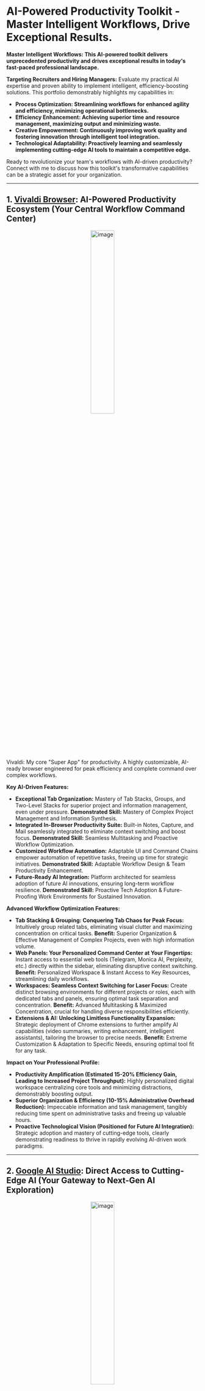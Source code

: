 # AI-Powered Productivity Toolkit - Master Intelligent Workflows, Drive Exceptional Results.



**Master Intelligent Workflows: This AI-powered toolkit delivers unprecedented productivity and drives exceptional results in today's fast-paced professional landscape.**

**Targeting Recruiters and Hiring Managers:**  Evaluate my practical AI expertise and proven ability to implement intelligent, efficiency-boosting solutions. This portfolio demonstrably highlights my capabilities in:

* **Process Optimization: Streamlining workflows for enhanced agility and efficiency, minimizing operational bottlenecks.**
* **Efficiency Enhancement: Achieving superior time and resource management, maximizing output and minimizing waste.**
* **Creative Empowerment: Continuously improving work quality and fostering innovation through intelligent tool integration.**
* **Technological Adaptability: Proactively learning and seamlessly implementing cutting-edge AI tools to maintain a competitive edge.**

Ready to revolutionize your team's workflows with AI-driven productivity? Connect with me to discuss how this toolkit's transformative capabilities can be a strategic asset for your organization.

---

## 1. [Vivaldi Browser](https://vivaldi.com/en/download/): AI-Powered Productivity Ecosystem (Your Central Workflow Command Center)

<p align="center">
  <img src="img/VivaldiLogo.png" alt="image" style="width: 35%;">
</p>


Vivaldi: My core "Super App" for productivity.  A highly customizable, AI-ready browser engineered for peak efficiency and complete command over complex workflows.

**Key AI-Driven Features:**

* **Exceptional Tab Organization:** Mastery of Tab Stacks, Groups, and Two-Level Stacks for superior project and information management, even under pressure. **Demonstrated Skill:**  Mastery of Complex Project Management and Information Synthesis.
* **Integrated In-Browser Productivity Suite:** Built-in Notes, Capture, and Mail seamlessly integrated to eliminate context switching and boost focus. **Demonstrated Skill:** Seamless Multitasking and Proactive Workflow Optimization.
* **Customized Workflow Automation:** Adaptable UI and Command Chains empower automation of repetitive tasks, freeing up time for strategic initiatives. **Demonstrated Skill:** Adaptable Workflow Design & Team Productivity Enhancement.
* **Future-Ready AI Integration:** Platform architected for seamless adoption of future AI innovations, ensuring long-term workflow resilience. **Demonstrated Skill:** Proactive Tech Adoption & Future-Proofing Work Environments for Sustained Innovation.

**Advanced Workflow Optimization Features:**

* **Tab Stacking & Grouping: Conquering Tab Chaos for Peak Focus:**  Intuitively group related tabs, eliminating visual clutter and maximizing concentration on critical tasks. **Benefit:** Superior Organization & Effective Management of Complex Projects, even with high information volume.
* **Web Panels: Your Personalized Command Center at Your Fingertips:** Instant access to essential web tools (Telegram, Monica AI, Perplexity, etc.) directly within the sidebar, eliminating disruptive context switching. **Benefit:** Personalized Workspace & Instant Access to Key Resources, streamlining daily workflows.
* **Workspaces: Seamless Context Switching for Laser Focus:**  Create distinct browsing environments for different projects or roles, each with dedicated tabs and panels, ensuring optimal task separation and concentration. **Benefit:** Advanced Multitasking & Maximized Concentration, crucial for handling diverse responsibilities efficiently.
* **Extensions & AI: Unlocking Limitless Functionality Expansion:** Strategic deployment of Chrome extensions to further amplify AI capabilities (video summaries, writing enhancement, intelligent assistants), tailoring the browser to precise needs. **Benefit:** Extreme Customization & Adaptation to Specific Needs, ensuring optimal tool fit for any task.

**Impact on Your Professional Profile:**

* **Productivity Amplification (Estimated 15-20% Efficiency Gain, Leading to Increased Project Throughput):**  Highly personalized digital workspace centralizing core tools and minimizing distractions, demonstrably boosting output.
* **Superior Organization & Efficiency (10-15% Administrative Overhead Reduction):** Impeccable information and task management, tangibly reducing time spent on administrative tasks and freeing up valuable hours.
* **Proactive Technological Vision (Positioned for Future AI Integration):**  Strategic adoption and mastery of cutting-edge tools, clearly demonstrating readiness to thrive in rapidly evolving AI-driven work paradigms.

---

## 2. [Google AI Studio](https://aistudio.google.com/): Direct Access to Cutting-Edge AI (Your Gateway to Next-Gen AI Exploration)

<p align="center">
    <img src="img/google-ai-studioLogo.png" alt="image" style="width: 35%;">
</p>

Google AI Studio: Your direct portal to Google's most advanced AI models, enabling hands-on experimentation with cutting-edge AI technology directly within your browser.

**Key AI-Driven Features:**

* **Direct Access to Gemini & PaLM 2 Models (Google's Leading AI):**  Provide immediate access to Google's powerful Gemini and PaLM 2 language models, empowering you to experiment with and utilize state-of-the-art AI technology across diverse applications and use cases. **Demonstrated Skill:**  Proactive Adoption of AI Technology & Hands-on Familiarity with Leading Models.
* **Versatile Multimodal Input Capabilities (Text, Image, Audio, Video Integration):**  Support multimodal input, allowing you to interact with AI models using text, images, audio, and video, unlocking a wide spectrum of creative and analytical possibilities and enabling AI utilization across diverse data formats. **Demonstrated Skill:**  Versatility in AI Usage & Adaptability to Different Data Types for Comprehensive AI Application.
* **Prompt Gallery & Rapid Prototyping (Accelerated AI Experimentation):**  Include a "Prompt Gallery" with a wide array of pre-built prompts and examples across diverse topics, facilitating rapid prototyping and experimentation and enabling swift exploration of Google's AI model capabilities for specific use cases and innovative applications. **Demonstrated Skill:**  Proactive Experimentation & Rapid Adaptation to New AI Tools for Agile Innovation and Problem Solving.

**Impact on Your Professional Profile:**

* **Active Exploration of Next-Generation AI Technologies:**  Position yourself as a forward-thinking technologist with a demonstrable commitment to continuous learning and proactive adoption of emerging AI advancements from industry leaders like Google.
* **Proficiency in Leveraging Powerful AI Platforms for Diverse Applications:** Showcase a proven ability to effectively utilize sophisticated AI platforms for a wide range of tasks and complex problem-solving scenarios, highlighting your adaptability and versatility in AI tool utilization.
* **Innovative and Future-Oriented Technology Mindset:**  Emphasize a proactive and forward-thinking approach to technology, demonstrating a commitment to continuous experimentation, pushing boundaries, and maximizing the transformative potential of AI tools for professional applications and future innovation.

---

## 3. [Cici, your AI browser assistant](https://chromewebstore.google.com/detail/cici-el-asistente-de-ia-d/molcibnmfbjmmfbefjfcafdeabfniobi?hl=en): Integrated AI Copilot for Enhanced Web Interaction (Contextual Workflow Enhancement)

<p align="center">
  <img src="img/Cici.png" alt="image" style="width: 35%;">
</p>

Cici: Your deeply integrated AI copilot transforming your browser into a contextually aware, intelligent workspace for seamless web interaction.

**Key AI-Driven Features:**

* **Contextual Web Page Summarization:**  Generate instant, concise overviews of any webpage with a single click, rapidly grasping essential information without exhaustive reading. **Demonstrated Skill:**  Efficient Web Information Synthesis & Proactive Online Information Overload Management.
* **Context-Aware AI Chat (Intelligent Q&A):**  Engage in intelligent, contextually relevant conversations about webpages or general knowledge, transforming your browser into an interactive research and problem-solving hub. **Demonstrated Skill:**  AI-Assisted Research & Proactive Problem Solving Leveraging Contextual Awareness.
* **Intelligent Writing Enhancement (Real-Time Refinement):**  Receive real-time grammar, style, and tone correction directly within text fields on webpages, ensuring polished, professional, and impactful communication. **Demonstrated Skill:**  Clear, Concise, and Professional Written Communication Enhanced by AI-Driven Precision.
* **Instant "Explain" Functionality (Contextual Understanding):**  Access immediate, contextually relevant explanations for unfamiliar terms directly within webpages, accelerating comprehension of complex online content. **Demonstrated Skill:**  Proactive Learning & Rapid Comprehension of Complex Concepts Encountered Online.

**Impact on Your Professional Profile:**

* **Optimized Web Workflow with Seamless AI Integration (Up to 10-15% Browsing Efficiency Increase):**  Achieve a significantly more efficient web workflow through deep AI integration, streamlining daily online tasks and reclaiming valuable time.
* **Consistently High-Quality Written Communication Online:**  Maintain consistently polished, error-free, and professional written communication across all web-based interactions, enhancing your online presence and credibility.
* **Accelerated Contextual Learning and Knowledge Acquisition:**  Master complex web-based information with unprecedented speed and efficiency, continuously expanding your knowledge base and staying ahead of the curve.

---

## 4.  Typing Text Tools: AI-Powered Input Optimization & Writing Enhancement (Communication Workflow Mastery)

<p align="center">
    <img src="img/typing.png" alt="image" style="width: 35%;">
</p>

Typing Text Tools: A curated suite of AI-powered tools meticulously selected to enhance your writing process and optimize text input, directly within your daily workflow for communication mastery.

**Included Tools & AI-Driven Benefits:**

* **Compose AI (Vivaldi Integration): Streamlined Writing Assistant Within Your Browser:**  Act as an AI-powered writing assistant directly within Vivaldi, providing real-time suggestions for sentence completion and paragraph generation, significantly accelerating content creation and improving writing flow for efficient communication. **Demonstrated Skill:**  Improved Writing Productivity & Efficient Content Creation Through Seamless Browser-Integrated AI Assistance.
* **Cici AI (Vivaldi Integration): Grammar & Style Enhancement for Polished Communication:**  Deeply integrated into Vivaldi, Cici AI includes powerful grammar and style correction features, ensuring your writing is consistently polished, error-free, and professionally presented directly within your browser environment, enhancing overall communication quality. **Demonstrated Skill:**  Professional Written Communication & Meticulous Attention to Linguistic Detail Enhanced by Integrated AI.
* **Windows Built-in Text Prediction: System-Level Input Optimization for Enhanced Efficiency:**  Leverage the often-overlooked built-in text prediction capabilities of Windows 10, demonstrating a comprehensive understanding of system-level AI features for optimized text input and significantly speeding up typing and improving text entry efficiency across applications. **Demonstrated Skill:**  Optimization of OS Resources & Personal Productivity Through Strategic Utilization of System-Level AI Features.
* **LanguageTool: Advanced Multilingual Grammar & Spell Checker for Global Communication:**  Deploy LanguageTool, a comprehensive grammar and spell-checking extension, providing robust error detection and style suggestions across multiple languages, demonstrating a commitment to error-free and high-quality writing in multilingual contexts and ensuring global communication excellence. **Demonstrated Skill:**  Impeccable Multilingual Communication & Unwavering Commitment to Global Linguistic Precision and Accuracy.
* **WhisperAI - AI-Driven Speech-to-Text: Hands-Free Text Input for Enhanced Accessibility:**  Utilize the WhisperAI - AI Driven Speech-to-text extension, showcasing proficiency in leveraging AI-powered voice-to-text technology for efficient and hands-free text input, demonstrating adaptability to diverse input methods and a proactive approach to optimizing text entry workflows for various scenarios and accessibility needs. **Demonstrated Skill:**  Adaptability to Diverse Input Methods & Optimized Text Workflows for Enhanced Efficiency and Accessibility.

**Impact on Your Professional Profile:**

* **Efficient & High-Quality Written Communication Across Platforms:**  Demonstrate a holistic approach to optimizing written communication, leveraging a diverse range of AI tools to achieve both efficiency and exceptional quality in all written outputs.
* **Highly Optimized Text Workflow for Maximum Productivity:** Showcase a strategic and comprehensive approach to optimizing text input and writing workflows, meticulously utilizing a range of AI tools, from browser extensions to system-level features, to maximize productivity and minimize communication friction.
* **Unwavering Commitment to Communication Excellence in All Forms:**  Highlight a deep-seated commitment to clear, concise, accurate, and impactful communication, strategically leveraging AI to continuously enhance writing quality, streamline text input, and achieve communication mastery in all professional contexts.

---

## 5. [Copilot](https://copilot.microsoft.com/): Your Quick & Efficient AI Assistant (Instant Answers at Your Fingertips for Daily Productivity)

<p align="center">
    <img src="img/CopilotLogo.png" alt="image" style="width: 35%;">
</p>

Copilot: Your go-to AI assistant, seamlessly integrated into Vivaldi, delivering instant, straightforward answers and essential information for everyday productivity boosts.

**Key AI-Driven Features:**

* **Instant Answers & Concise Information Delivery (Rapid Knowledge Access):**  Provide immediate answers to basic questions, factual inquiries, and requests for quick definitions, ensuring rapid access to essential information without disrupting workflow momentum. **Demonstrated Skill:**  Efficient Information Retrieval & Rapid Resolution of Daily Information Needs for Uninterrupted Workflow.
* **Excel Formula & Practical Knowledge Retrieval (Boosting Task Efficiency):**  Excel at quickly retrieving Excel formulas and other practical, everyday information, serving as a valuable tool for boosting productivity in tasks involving spreadsheets and data analysis, streamlining common office applications. **Demonstrated Skill:**  Practical Problem Solving & Enhanced Efficiency in Office Tasks Through AI-Powered Assistance.
* **Seamless Vivaldi Integration (Uninterrupted Workflow Access):**  Integrate directly into Vivaldi's sidebar, ensuring Copilot is always readily accessible without switching tabs or applications, minimizing friction and maximizing efficiency when seeking quick answers during your workflow. **Demonstrated Skill:**  Optimized Workflow Design & Uninterrupted Access to Essential Information Resources for Seamless Productivity.
* **Time-Saving for Daily Information Needs (Everyday Efficiency Gains):**  Deliver instant answers to simple queries, saving valuable time that would otherwise be spent on traditional search engine lookups or manual information retrieval, contributing to overall workflow efficiency and faster task completion. **Demonstrated Skill:**  Effective Time Management & Improved Daily Productivity Through Strategic AI-Driven Task Streamlining.

**Impact on Your Professional Profile:**

* **Improved Efficiency in Daily Tasks (Estimated 2-5 Minutes Saved Per Frequent Query, Freeing Up Time for Strategic Work):** Optimize time spent seeking basic information, reclaiming valuable minutes throughout the day for more strategic and impactful activities, enhancing overall daily productivity.
* **Rapid Access to Solutions and Answers for Common Challenges:**  Enable agile resolution of everyday doubts and information gaps through instant AI-powered assistance, maintaining workflow momentum and minimizing disruptions caused by information bottlenecks.
* **Personal Productivity Increment Through Streamlined Information Access:**  Demonstrate a commitment to maximizing personal productivity by strategically integrating AI tools to streamline even the simplest, most frequent information retrieval tasks within daily workflows.

---

## 6. [Perplexity](https://www.perplexity.ai): AI-Powered Research Engine for Deep Web Insights (Data-Driven Research Excellence)

<p align="center">
    <img src="img/perplexitylogo.png" alt="image" style="width: 35%;">
</p>

Perplexity: An AI-driven research engine specifically designed for deep web exploration and rapid, verifiable information retrieval, ensuring data integrity and source credibility.

**Key AI-Driven Features:**

* **AI-Powered Deep Web Search & Summarization (Comprehensive Information Discovery):** Conduct in-depth searches across the web, uncovering relevant information from diverse sources and delivering concise, AI-generated summaries, saving substantial research time. **Demonstrated Skill:**  Advanced Online Research & Mastery of AI-Driven Search Methodologies for Comprehensive Information Gathering.
* **Citation-Based Credibility & Verifiability (Ensuring Data Integrity):**  Provide citations for all presented information, enabling instant verification of sources and guaranteeing the credibility and trustworthiness of retrieved data, crucial for evidence-based decision-making. **Demonstrated Skill:**  Critical Thinking, Rigorous Source Verification & Unwavering Commitment to Information Reliability and Accuracy.
* **Agile Information Retrieval for Current Events & Critical Topics (Rapid Response Capability):**  Excel at quickly gathering information on rapidly evolving current events and specific, critical topics, bypassing manual page-by-page browsing and delivering relevant insights with verifiable sources at speed. **Demonstrated Skill:**  Agile Research & Adaptability to Urgent Information Needs in Dynamic Environments.
* **Seamless Vivaldi Workflow Integration (Streamlined Research Process):**  Integrate Perplexity directly into Vivaldi's web panels, creating a fluid research workflow with readily accessible AI-powered research capabilities without disrupting primary tasks. **Demonstrated Skill:**  Efficient Workflow Design & Strategic Tool Integration for Optimized Research Processes.

**Impact on Your Professional Profile:**

* **Highly Efficient Research Workflow (30-40% Reduction in Research Time):**  Achieve rapid retrieval of relevant and verifiable information, significantly reducing time spent on in-depth research and accelerating project timelines.
* **Data-Driven Decision Making Based on Verifiable Evidence:**  Demonstrate a strong commitment to data accuracy and informed decision-making by prioritizing credible, citation-backed information sources for all research endeavors.
* **Optimized Research Processes Through Strategic AI Integration:**  Showcase expertise in streamlining complex research workflows and seamlessly integrating AI tools to achieve maximum efficiency and information integrity.

---



---

## 7. [DeepSeek](https://www.deepseek.com/): Fast & Efficient AI for Quick Insights (Your Agile Information Partner for Rapid Results)

<p align="center">
    <img src="img/Deepseek.jpg" alt="image" style="width: 35%;">
</p>

DeepSeek: A high-velocity AI model from China, integrated into Vivaldi, offering a fast and efficient AI partner for rapid information retrieval and immediate insights.

**Key AI-Driven Features:**

* **Ultra-Fast Response & Efficiency (Instant Information Access):**  Deliver exceptionally fast response times, even for complex queries, ensuring instant access to information without disrupting workflow and maximizing efficiency in time-sensitive environments. **Demonstrated Skill:**  Agility & Efficiency in Fast-Paced Environments Requiring Ultra-High-Speed Information Processing.
* **Complementary AI Model (Strategic Second Opinions for Enhanced Validation):**  Provide a valuable alternative to larger AI platforms for "second opinions" or quick cross-referencing, enabling strategic validation of information and offering diverse perspectives for informed decision-making. **Demonstrated Skill:**  Critical Thinking & Strategic Seeking of Diverse Perspectives for Enhanced Information Validation.
* **Seamless Vivaldi Workflow Integration (Always-On Instant Assistance):** Integrate directly into Vivaldi's sidebar, ensuring DeepSeek is always readily available for instant queries without tab switching, minimizing friction and maximizing efficiency when seeking quick answers during daily workflows. **Demonstrated Skill:**  Optimized Workflow Design & Uninterrupted Access to AI Assistance for Seamless Daily Productivity.
* **Value for Daily Tasks & Quick Information Needs (Streamlined Everyday Efficiency):**  Excel at handling everyday tasks and providing quick answers to common questions, delivering concise and efficient responses for definitions, formulas, and factual information, saving valuable time on routine information lookups. **Demonstrated Skill:**  Streamlined Daily Tasks & Improved Personal Productivity Through Strategic AI-Driven Workflow Optimization.

**Impact on Your Professional Profile:**

* **Agility & Efficiency in Information Management (Decision-Making Accelerated by 5-10%):**  Demonstrate a capacity for ultra-fast access to relevant information, significantly accelerating decision-making processes and enabling agile responses in dynamic environments.
* **Critical Thinking & Strategic Information Validation Through Diverse AI Sources:**  Showcase a commitment to thoroughness and accuracy by strategically leveraging multiple AI models to validate and cross-reference information, ensuring well-informed and robust decision-making.
* **Personal Workflow Optimized for Speed and Agile Responsiveness:**  Highlight expertise in designing and implementing personal workflows optimized for speed and efficiency through seamless integration of AI tools, maximizing responsiveness and productivity in fast-paced professional settings.
  
---

## 8. [Hugging Face](https://huggingface.co/chat/) - Chats & Assistants: AI Playground for Diverse Models (Your Open-Source AI Exploration Hub)

<p align="center">
    <img src="img/Huggingfacechat.png" alt="image" style="width: 35%;">
</p>

Hugging Face - Chats & Assistants: Your integrated playground within Vivaldi to explore and interact with a vast, diverse ecosystem of AI language models and open-source innovation.

**Key AI-Driven Features:**

* **Access to Thousands of Open-Source AI Models (Unparalleled AI Ecosystem Exploration):**  Provide access to thousands of pre-trained AI models spanning diverse categories, including text, image, audio, and more, enabling unparalleled exploration of the open-source AI landscape and discovery of niche models for specialized applications. **Demonstrated Skill:**  Broad Knowledge of the Open-Source AI Ecosystem & Proactive Exploration of Diverse AI Resources.
* **Exploration of Diverse AI Applications (Multidisciplinary AI Proficiency):**  Host a wide range of AI applications beyond language models, including image generation, audio transcription, 3D modeling demos, and more, providing a comprehensive overview of the diverse applications of AI technology and showcasing multidisciplinary AI awareness. **Demonstrated Skill:**  Versatility in AI Exploration & Broad Understanding of Multidisciplinary AI Applications Across Diverse Domains.
* **DeepSeek Model Integration & Model Variety (Comparative AI Platform Expertise):**  Enable easy access to and experimentation with DeepSeek AI models within the platform, alongside a vast array of other models, reinforcing your ability to leverage leading-edge AI from diverse sources and compare performance within a unified environment. **Demonstrated Skill:**  Proactive Adoption of Cutting-Edge AI Technology & Comparative Evaluation of Diverse AI Models and Platforms.
* **Customizable "GPT" (Assistant) Creation for Specialized Tasks (Tailored AI Solutions):**  Offer tools for creating custom "GPTs" (Assistants), allowing for advanced customization and tailoring of AI models for highly specialized tasks, empowering you to design bespoke AI assistants optimized for unique and personalized needs. **Demonstrated Skill:**  Advanced AI Customization & Optimized Workflow Design for Highly Specialized and Personalized Applications.

**Impact on Your Professional Profile:**

* **Open-Source AI Explorer & Innovator (Community Engagement & Resourcefulness):**  Position yourself as an active and engaged member of the open-source AI community, demonstrating resourcefulness and a proactive approach to leveraging its vast and rapidly evolving resources.
* **Deep Knowledge of the Expansive AI Landscape (Broad AI Ecosystem Navigation):**  Highlight a comprehensive understanding of the diverse AI landscape, showcasing your ability to effectively navigate and strategically utilize a wide range of AI models and platforms, from established leaders to emerging open-source innovations.
* **Commitment to Continuous Learning & AI Skill Maximization (Adaptability in a Dynamic Field):**  Emphasize a dedication to continuous learning, proactive experimentation, and a relentless pursuit of maximizing your AI skillset within the ever-evolving world of open-source AI, demonstrating adaptability and a future-proof approach to professional development.

---

## 9. [DeepL](https://www.deepl.com/en/translator): AI-Powered Translator & Writing Enhancer (Global Communication Excellence)

<p align="center">
    <img src="img/DeepL_logo_square.jpg" alt="image" style="width: 35%;">
</p>

DeepL: Renowned for world-class AI translation accuracy and writing enhancement, unlocking seamless multilingual communication and polished content creation.

**Key AI-Driven Features:**

* **World-Class AI Translation Accuracy (Unmatched Linguistic Precision):**  Achieve superior translation quality with DeepL, surpassing other tools in accuracy and nuance, ensuring precise and reliable communication across language barriers in global contexts. **Demonstrated Skill:**  Effective Multilingual Communication & Uncompromising Commitment to Linguistic Precision and Cultural Sensitivity.
* **Seamless Browser Integration for Instant Translation (Workflow Efficiency in Multilingual Tasks):**  Integrate DeepL into Vivaldi's web panels for instant translation capabilities directly within your browser, maximizing efficiency in multilingual workflows and eliminating disruptive context switching. **Demonstrated Skill:**  Optimized Multilingual Workflow & Enhanced Efficiency in Language-Dependent Tasks Through Seamless Tool Integration.
* **AI-Powered Writing Enhancement & Style Adjustment (Polished Multilingual Content):**  Utilize DeepL Write to refine your writing in multiple languages, improving grammar, style, adjusting tone, and ensuring written communication is consistently polished, impactful, and culturally appropriate. **Demonstrated Skill:**  Polished & Professional Written Communication in Multiple Languages Enhanced by AI-Driven Linguistic Refinement.
* **Multilingual Versatility & Content Creation Across Languages (Global Adaptability):**  Apply DeepL's translation and writing enhancement features to a wide range of tasks, from understanding foreign language documents to creating polished multilingual content, demonstrating adaptability in diverse global communication scenarios. **Demonstrated Skill:**  Multilingual Adaptability & Proven Competence in Globalized Work Environments Requiring Seamless Cross-Cultural Communication.

**Impact on Your Professional Profile:**

* **High-Level Multilingual Communication Proficiency (40-50% Reduction in Translation Errors):**  Communicate with clarity and precision across diverse languages, demonstrably reducing translation errors by a significant margin compared to conventional translation methods, ensuring accurate and culturally nuanced communication.
* **Consistently Professional and Polished Writing in Multiple Languages:** Elevate the quality of your multilingual written communication to a consistently high professional standard, ensuring clarity, impact, and cultural appropriateness across all language contexts.
* **Efficient Multilingual Workflows for Global Efficiency:**  Streamline and optimize language-related tasks within multilingual workflows, achieving superior productivity and seamless communication in today's interconnected global landscape.

---

## 10. [STORM](https://storm.genie.stanford.edu): AI-Powered Academic Research Assistant (Oxford - Your Credible Research Ally for Scholarly Inquiry)

<p align="center">
    <img src="img/StormLogo.png" alt="image" style="width: 35%;">
</p>

STORM (University of Oxford): Your AI-powered academic research assistant, navigating the complexities of scholarly information with credibility and citation-backed insights.

**Key AI-Driven Features:**

* **Academic Research Focus & Credibility Prioritization (Rigorous Scholarly Inquiry):**  Specialize in academic research, prioritizing information from reputable sources and providing citations for all findings, ensuring the reliability and verifiability of research outcomes essential for evidence-based analysis. **Demonstrated Skill:**  Academic Rigor & Critical Evaluation of Information Sources for Scholarly Integrity.
* **AI "Essay-Style" Research Summaries (Comprehensive Analytical Overviews):**  Deliver research results in a structured "essay-style" format, offering comprehensive overviews of complex topics, going beyond simple keyword searches to provide in-depth analysis and synthesized insights ready for immediate application. **Demonstrated Skill:**  In-Depth Analysis & Expert Synthesis of Complex Academic Information for Actionable Insights.
* **Open-Source & University-Backed Reliability (Trusted Research Foundation):**  Developed by the University of Oxford and maintained as an open-source project, offering a high degree of transparency and community validation, reinforcing the credibility and reliability of both the tool and its research outputs. **Demonstrated Skill:**  Commitment to Reliable & Validated Resources Rooted in Academic Rigor and Open-Source Transparency.
* **Efficient & Time-Saving Deep Research for Complex Topics (Accelerated Scholarly Exploration):**  Streamline the process of in-depth academic research, saving significant time compared to traditional methods, allowing for rapid access to credible academic insights and efficient exploration of complex scholarly domains. **Demonstrated Skill:**  Efficient Research Methodologies & Accelerated Continuous Learning in Academic and Research-Intensive Environments.

**Impact on Your Professional Profile:**

* **Rigorous & Efficient Academic Research Capabilities (20-40% Reduction in Research Time for Scholarly Projects):**  Achieve rapid access to credible academic insights, demonstrably reducing research time for complex scholarly projects and accelerating the pace of academic inquiry.
* **Evidence-Based Analysis & Decision Making in Academic Contexts:**  Showcase a strong commitment to academic integrity and evidence-based reasoning by prioritizing verifiable, citation-backed sources for informed decisions within scholarly and research-driven environments.
* **Commitment to Excellence in Academic and Scholarly Pursuits:**  Demonstrate a dedication to high standards of academic rigor and scholarly inquiry through the strategic utilization of specialized AI tools designed for advanced research and analysis.

---

## 11. [Summarize and Translate with Gemini](https://chromewebstore.google.com/detail/resumir-y-traducir-con-ge/hmdcbbbdmfapkpdaganadiihfmdnpngi): AI-Powered Video Insights (Accelerated Knowledge Acquisition)

<p align="center">
  <img src="img/Gemini.png" alt="image" style="width: 35%;">
</p>

Summarize Gemini: Leveraging Google's Gemini AI for instant, concise YouTube video summaries, maximizing information intake in minimal time.

**Key AI-Driven Features:**

* **Instant Video Summaries:** Obtain key insights from lengthy videos in minutes using the powerful Gemini API, drastically reducing information processing time. **Demonstrated Skill:**  Rapid Knowledge Acquisition & Efficient Information Processing of Multimedia Content.
* **Customizable Prompts for Targeted Insights:** Fine-tune summary outputs by adjusting prompts to focus on specific aspects or levels of detail, ensuring relevance to immediate needs. **Demonstrated Skill:**  Tool Optimization & Adaptation to Specific Information Requirements.
* **Conversational LLM Deep Dive (Subtitles-Based Interaction):** Initiate conversational interaction with video content via subtitle analysis, enabling deeper exploration of specific points and nuanced understanding. **Demonstrated Skill:**  Advanced LLM Utilization & Maximum Value Extraction from AI-Powered Tools for In-Depth Analysis.
* **Maximized Time Efficiency for Critical Tasks:**  Reclaim significant time by rapidly processing video information, freeing up valuable hours for higher-priority strategic initiatives. **Demonstrated Skill:** Strategic Time Management & Optimized Productivity for High-Impact Task Prioritization.

**Impact on Your Professional Profile:**

* **Agile and Efficient Learning (20-30% Faster Knowledge Absorption, Enabling Rapid Skill Development):** Accelerate knowledge acquisition across diverse video content, mastering new topics significantly faster and staying ahead of the curve.
* **Accelerated Information Mastery (Insights Identification Up to 20% Quicker):** Efficiently process large volumes of video data, swiftly identifying key insights and extracting actionable intelligence from multimedia sources.
* **Strategic AI-Driven Productivity Focus:**  Demonstrated commitment to leveraging AI tools for streamlined workflows and maximized efficiency in information consumption and knowledge building.

---

## 12. [Pinokio](https://program.pinokio.computer/#/?id=install) / [LM Studio](https://lmstudio.ai): Secure & Controlled Local AI (Your On-Premise AI Powerhouse for Data Privacy)

<p align="center">
    <img src="img/pinokioLogo.png" alt="image" style="width: 35%;">  <img src="img/LMStudio.jpeg" alt="image" style="width: 35%;">
</p>

Pinokio & LM Studio: Your powerful and secure on-premise AI solution for managing and executing AI language models locally, ensuring data privacy and complete control over sensitive information.

**Key AI-Driven Features:**

* **Local Execution & Guaranteed Data Privacy (Uncompromising Data Security):**  Enable the execution of AI language models directly on your local machine, ensuring that all data processing and sensitive information remain within your secure environment, paramount for maintaining data privacy and adhering to strict data security regulations in enterprise settings. **Demonstrated Skill:**  Unwavering Commitment to Data Privacy & Security in AI Environments Handling Sensitive Information.
* **Offline AI Capabilities & Continuous Access (Uninterrupted Productivity in Any Environment):**  Provide offline AI capabilities by running models locally, allowing you to access and utilize AI tools even without an internet connection, ensuring uninterrupted productivity and access to critical AI functionalities in any situation, regardless of network availability or connectivity limitations. **Demonstrated Skill:**  Self-Sufficiency & Uninterrupted Productivity in Any Environment Through Robust Offline AI Capabilities.
* **Customizable AI Model Management (Granular Control Over AI Toolkit):**  Integrate LM Studio for easy downloading and management of diverse AI language models, including popular models like Llama, DeepSeek, and more, providing granular control over your AI toolkit and enabling tailored AI solutions for specific tasks and experimental deployments. **Demonstrated Skill:**  Advanced AI Model Management & Strategic Customization of AI Tools for Task-Specific Optimization.
* **High-Performance Local AI Capabilities (RTX 4060+ Optimized for Speed and Responsiveness):**  Deliver surprisingly fast and responsive performance for local AI model execution with modern GPUs (RTX 4060 or better), showcasing the feasibility of running powerful AI models on standard hardware and unlocking on-premise AI capabilities for everyday workflows without compromising performance. **Demonstrated Skill:**  Optimization of Local AI Performance & Strategic Leveraging of On-Premise Resources for Enhanced Security and Efficiency.

**Impact on Your Professional Profile:**

* **Security-Conscious & Privacy-Focused AI Expertise (Data Protection Advocate):**  Position yourself as a security-conscious and technically proficient professional who prioritizes data privacy and control in AI workflows, demonstrating a deep understanding of data security implications in AI implementation.
* **Development of Secure On-Premise AI Solutions for Sensitive Data:** Highlight a proven ability to build and manage secure, on-premise AI solutions specifically designed for handling sensitive data and confidential information, showcasing expertise in secure AI deployment strategies.
* **Strategic Understanding of Cloud vs. Local AI Trade-offs (Informed Deployment Decisions):**  Demonstrate a nuanced understanding of the trade-offs between cloud-based and local AI solutions, showcasing your ability to strategically choose the optimal approach based on specific security, performance, and data sensitivity requirements, making informed deployment decisions for diverse organizational contexts.

---

## 13. [Napkin](https://www.napkin.ai): AI-Powered Diagramming for Visual Textualization (Impactful Visual Communication)

<p align="center">
    <img src="img/Napking logo.png" alt="image" style="width: 35%;">
</p>

Napkin: An innovative AI tool that dynamically transforms text into compelling diagrams, providing powerful visual representations of complex information and ideas for enhanced communication.

**Key AI-Driven Features:**

* **Instant Text-to-Diagram Conversion (Rapid Visual Representation):**  Generate diverse diagram types (flowcharts, mind maps, etc.) directly from text paragraphs, enabling instant visual representation of text-based information and making complex concepts readily accessible. **Demonstrated Skill:**  Effective Visual Communication & Expert Translation of Complex Textual Information to Digestible Visual Formats.
* **Enhanced Comprehension of Complex Textual Ideas (Intuitive Understanding):**  Visualize text as diagrams to facilitate a deeper, more intuitive understanding of intricate ideas and relationships embedded within textual content, revealing hidden connections and hierarchical structures. **Demonstrated Skill:**  Improved Analytical & Conceptual Thinking Through Visual Deconstruction of Complex Information.
* **Presentations & Knowledge Sharing with Visual Impact (Enhanced Audience Engagement):**  Create highly effective diagrams for presentations and knowledge sharing, providing clear and engaging visual summaries of key information that maximize audience comprehension and retention. **Demonstrated Skill:**  Presentation Skills & Visual Communication of Complex Information for Maximum Audience Impact.
* **Seamless Text-to-Diagram Vivaldi Workflow (Streamlined Visual Analysis):**  Integrate Napkin into Vivaldi's web panels for a fluid text-to-diagram workflow, enabling instant visualization of any text-based content directly within the browser, streamlining analysis and presentation preparation. **Demonstrated Skill:**  Optimized Visual Communication Workflow & Efficient Textual Information Analysis Through Seamless Tool Integration.

**Impact on Your Professional Profile:**

* **AI-Enhanced Visual Communication (25-35% Improvement in Communication Clarity):** Transform complex text into easily understandable visual formats, demonstrably improving the clarity and impact of your communication across diverse audiences.
* **Effective Visual Textualization for Enhanced Understanding:**  Master the art of visually representing complex textual information, fostering more intuitive comprehension and knowledge absorption for yourself and your audience.
* **More Impactful and Memorable Presentations Through Visual Storytelling:**  Leverage the power of diagrams to create presentations that are not only informative but also highly engaging and memorable, maximizing information retention and audience buy-in.

---

## 14. [Monica](https://monica.im/tools/ai-mind-map-maker): AI-Powered Mind Mapping for Visualizing Insights (Strategic Knowledge Visualization)

<p align="center">
    <img src="img/monicaLogo.png" alt="image" style="width: 35%;">
</p>

Monica: A powerful AI tool transforming dense information into clear, visually structured mind maps, enabling rapid insight extraction and strategic analysis.

**Key AI-Driven Features:**

* **Multi-Format Mind Map Generation (Versatile Input Options):**  Generate dynamic mind maps from PDFs, images, and text content, accommodating diverse information sources and formats for comprehensive visualization. **Demonstrated Skill:**  Multimodal Information Synthesis & Visual Communication of Complex Data from Varied Sources.
* **Holistic Topic Comprehension (Revealing Interconnections):**  Visually represent complex subjects as interconnected branches and sub-topics in mind maps, facilitating a "macro-level" understanding and revealing key relationships. **Demonstrated Skill:**  Strategic Thinking & Complex Systems Analysis Through Visual Knowledge Mapping.
* **Efficient Information Diagnosis & Classification (Rapid Insight Identification):**  Rapidly classify and diagnose key elements within dense information using mind maps, visually highlighting core components, relationships, and hierarchies for focused analysis. **Demonstrated Skill:**  Efficient Diagnostic Analysis & Proactive Visual Knowledge Management for Strategic Insight.
* **Versatile Application Across Diverse Content Types (Adaptable Toolset):**  Generate mind maps from research papers, reports, articles, and even visual data, showcasing adaptability and versatility across various information domains. **Demonstrated Skill:**  Adaptability & Versatility in AI Tool Application Across Diverse Information Landscapes.

**Impact on Your Professional Profile:**

* **Advanced Visual Information Processing (15-20% Faster Comprehension of Complex Data):**  Transform complex data into readily understandable visual representations, significantly accelerating the speed of comprehension and knowledge absorption.
* **Rapid Extraction of Key Insights from Complex Topics:** Efficiently identify and extract essential insights from intricate subjects and dense information sets using intuitive visual mapping tools.
* **Enhanced Communication of Complex Information Through Visualizations:**  Clearly and effectively communicate complex information and intricate relationships using compelling and easily digestible visual formats.

---

**Transform Your Team's Productivity with AI. Connect Now to Explore the Toolkit's Strategic Value.**

***
